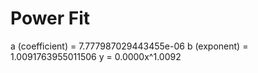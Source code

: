 
# Power Fit

a (coefficient) = 7.777987029443455e-06
b (exponent) = 1.0091763955011506
y = 0.0000x^1.0092
